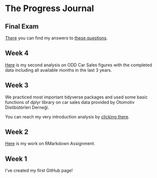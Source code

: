 # The Progress Journal

## Final Exam
[There](R_final.pdf) you can find my answers to [these questions](final.pdf).


## Week 4
[Here](ODD_part2.html) is my second analysis on ODD Car Sales figures with the completed data including all available months in the last 3 years.

## Week 3
We practiced most important tidyverse packages and used some basic functions of dplyr library on car sales data provided by Otomotiv Distibütörleri Derneği.

You can reach my very introduction analysis by [clicking there](Assignment2.html).

## Week 2
[Here](Assignment1.html) is my work on RMarkdown Assignment.

## Week 1
I've created my first GitHub page!
